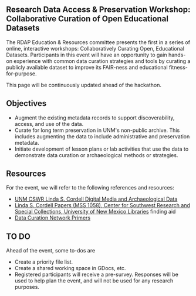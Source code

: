 ## Research Data Access & Preservation Workshop: Collaborative Curation of Open Educational Datasets

The RDAP Education & Resources committee presents the first in a series of online, interactive workshops: Collaboratively Curating Open, Educational Datasets. Participants in this event will have an opportunity to gain hands-on experience with common data curation strategies and tools by curating a publicly available dataset to improve its FAIR-ness and educational fitness-for-purpose.

This page will be continuously updated ahead of the hackathon. 

## Objectives

* Augment the existing metadata records to support discoverability, access, and use of the data.
* Curate for long term preservation in UNM's non-public archive. This includes augmenting the data to include administrative and preservation metadata.
* Initiate development of lesson plans or lab activities that use the data to demonstrate data curation or archaeological methods or strategies.

## Resources

For the event, we will refer to the following references and resources:

* [UNM CSWR Linda S. Cordell Digital Media and Archaeological Data](https://econtent.unm.edu/digital/collection/cordell)
* [Linda S. Cordell Papers (MSS 1058), Center for Southwest Research and Special Collections, University of New Mexico Libraries](https://rmoa.unm.edu/docviewer.php?docId=nmumss1058bc.xml) finding aid
* [Data Curation Network Primers](https://datacurationnetwork.org/resources/data-curation-primers/)

## TO DO

Ahead of the event, some to-dos are

* Create a priority file list.
* Create a shared working space in GDocs, etc.
* Registered participants will receive a pre-survey. Responses will be used to help plan the event, and will not be used for any research purposes. 
